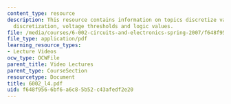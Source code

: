 ```yaml
---
content_type: resource
description: This resource contains information on topics discretize value, value
  discretization, voltage thresholds and logic values.
file: /media/courses/6-002-circuits-and-electronics-spring-2007/f648f9566bf6a6c85b52c43afedf2e20_6002_l4.pdf
file_type: application/pdf
learning_resource_types:
- Lecture Videos
ocw_type: OCWFile
parent_title: Video Lectures
parent_type: CourseSection
resourcetype: Document
title: 6002_l4.pdf
uid: f648f956-6bf6-a6c8-5b52-c43afedf2e20
---
```

